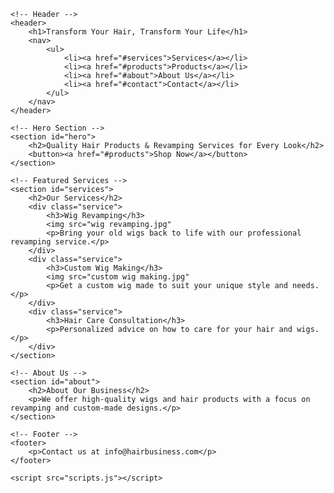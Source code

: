 
<html lang="en">
<head>
    <meta charset="UTF-8">
    <meta name="viewport" content="width=device-width, initial-scale=1.0">
    <title>PAM'S HAIR HAVEN</title>
    <link rel="stylesheet" href="style.css">
</head>
<body>

    <!-- Header -->
    <header>
        <h1>Transform Your Hair, Transform Your Life</h1>
        <nav>
            <ul>
                <li><a href="#services">Services</a></li>
                <li><a href="#products">Products</a></li>
                <li><a href="#about">About Us</a></li>
                <li><a href="#contact">Contact</a></li>
            </ul>
        </nav>
    </header>

    <!-- Hero Section -->
    <section id="hero">
        <h2>Quality Hair Products & Revamping Services for Every Look</h2>
        <button><a href="#products">Shop Now</a></button>
    </section>

    <!-- Featured Services -->
    <section id="services">
        <h2>Our Services</h2>
        <div class="service">
            <h3>Wig Revamping</h3>
            <img src="wig revamping.jpg"
            <p>Bring your old wigs back to life with our professional revamping service.</p>
        </div>
        <div class="service">
            <h3>Custom Wig Making</h3>
            <img src="custom wig making.jpg"
            <p>Get a custom wig made to suit your unique style and needs.</p>
        </div>
        <div class="service">
            <h3>Hair Care Consultation</h3>
            <p>Personalized advice on how to care for your hair and wigs.</p>
        </div>
    </section>

    <!-- About Us -->
    <section id="about">
        <h2>About Our Business</h2>
        <p>We offer high-quality wigs and hair products with a focus on revamping and custom-made designs.</p>
    </section>

    <!-- Footer -->
    <footer>
        <p>Contact us at info@hairbusiness.com</p>
    </footer>

    <script src="scripts.js"></script>
</body>
</html>
